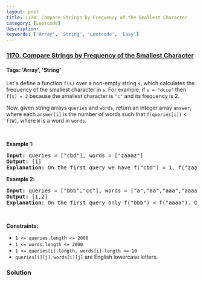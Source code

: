 ```yaml
---
layout: post
title: 1170. Compare Strings by Frequency of the Smallest Character
category: [Leetcode]
description: 
keywords: ['Array', 'String', 'Leetcode', 'Easy']
---
```

### [1170. Compare Strings by Frequency of the Smallest Character](https://leetcode.com/problems/compare-strings-by-frequency-of-the-smallest-character)

#### Tags: 'Array', 'String'

<div class="content__u3I1 question-content__JfgR"><div><p>Let's define a function <code>f(s)</code> over a non-empty string <code>s</code>, which calculates the frequency of the smallest character in <code>s</code>. For example, if <code>s = "dcce"</code> then <code>f(s) = 2</code> because the smallest character is <code>"c"</code> and its frequency is 2.</p>
<p>Now, given string arrays <code>queries</code> and <code>words</code>, return an integer array <code>answer</code>, where each <code>answer[i]</code> is the number of words such that <code>f(queries[i])</code> &lt; <code>f(W)</code>, where <code>W</code> is a word in <code>words</code>.</p>
<p> </p>
<p><strong>Example 1:</strong></p>
<pre><strong>Input:</strong> queries = ["cbd"], words = ["zaaaz"]
<strong>Output:</strong> [1]
<strong>Explanation:</strong> On the first query we have f("cbd") = 1, f("zaaaz") = 3 so f("cbd") &lt; f("zaaaz").
</pre>
<p><strong>Example 2:</strong></p>
<pre><strong>Input:</strong> queries = ["bbb","cc"], words = ["a","aa","aaa","aaaa"]
<strong>Output:</strong> [1,2]
<strong>Explanation:</strong> On the first query only f("bbb") &lt; f("aaaa"). On the second query both f("aaa") and f("aaaa") are both &gt; f("cc").
</pre>
<p> </p>
<p><strong>Constraints:</strong></p>
<ul>
<li><code>1 &lt;= queries.length &lt;= 2000</code></li>
<li><code>1 &lt;= words.length &lt;= 2000</code></li>
<li><code>1 &lt;= queries[i].length, words[i].length &lt;= 10</code></li>
<li><code>queries[i][j]</code>, <code>words[i][j]</code> are English lowercase letters.</li>
</ul>
</div></div>

### Solution
